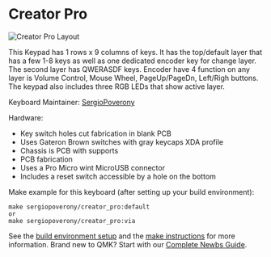 # Creator Pro

![Creator Pro Layout](https://i.imgur.com/0PmpLcM.png)

This Keypad has 1 rows x 9 columns of keys. It has the top/default layer that
has a few 1-8 keys as well as one dedicated encoder key for change layer. The
 second layer has QWERASDF keys. Encoder have 4 function on any layer is 
 Volume Control, Mouse Wheel, PageUp/PageDn, Left/Righ buttons.
The keypad also includes three RGB LEDs that show active layer.

Keyboard Maintainer: [SergioPoverony](https://github.com/sergiopoverony)  

Hardware:
  * Key switch holes cut fabrication in blank PCB
  * Uses Gateron Brown switches with gray keycaps XDA profile
  * Chassis is PCB with supports
  * PCB fabrication
  * Uses a Pro Micro wint MicroUSB connector
  * Includes a reset switch accessible by a hole on the bottom


Make example for this keyboard (after setting up your build environment):

    make sergiopoverony/creator_pro:default
	or
	make sergiopoverony/creator_pro:via

See the [build environment setup](https://docs.qmk.fm/#/getting_started_build_tools) and the [make instructions](https://docs.qmk.fm/#/getting_started_make_guide) for more information. Brand new to QMK? Start with our [Complete Newbs Guide](https://docs.qmk.fm/#/newbs).

